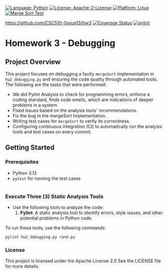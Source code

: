 [![Language: Python](https://img.shields.io/badge/Language-Python-blue.svg)](https://www.python.org/)
[![License: Apache-2-License](https://img.shields.io/badge/Licence-Apache--2--Licence-green.svg)](https://www.apache.org/licenses/LICENSE-2.0)
[![Platform: Linux](https://img.shields.io/badge/Platform-Linux-yellow.svg)](https://www.linux.org/)
[![Merge Sort Test](https://github.com/CSC510-Group13/hw3/actions/workflows/test.yml/badge.svg)](https://github.com/CSC510-Group13/hw3/actions/workflows/test.yml)


https://github.com/CSC510-Group13/hw3
[![Coverage Status](https://coveralls.io/repos/github.com/CSC510-Group13/hw3/badge.svg?branch=main)](https://coveralls.io/github/CSC510-Group13/hw3/?branch=main)
[![pylint](https://img.shields.io/badge/PyLint-10.00-brightgreen?logo=python&logoColor=white)](https://SC510-Group13/hw3/actions/runs/)

# Homework 3 - Debugging

## Project Overview
This project focuses on debugging a faulty `mergeSort` implementation in `hw2_debugging.py` and ensuring the code quality through automated tools. 
The following are the tasks that were performed:
- We did Pylint Analysis to check for programming errors, enforce a coding standard, finds code smells, which are indications of deeper problems in a system.
- Fixed issues based on the analysis tools' recommendations.
- Fix the bug in the mergeSort Implementation.  
- Writing test cases for `mergeSort` to verify its correctness.
- Configuring continuous integration (CI) to automatically run the analysis tools and test cases on every commit.


## Getting Started

### Prerequisites

- Python 3.13
- `pytest` for running the test cases

#

### Execute Three (3) Static Analysis Tools
- Use the following tools to analyze the code:
  1. **Pylint**: A static analysis tool to identify errors, style issues, and other potential problems in Python code.
  
To run these tools, use the following commands:
```bash
pylint hw2_debugging.py rand.py
```
### License
This project is licensed under the Apache License 2.0 See the LICENSE file for more details.
